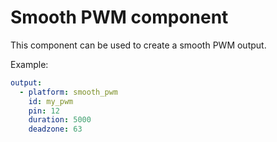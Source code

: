 # Smooth PWM component

This component can be used to create a smooth PWM output.

Example:
```yaml
output:
  - platform: smooth_pwm
    id: my_pwm
    pin: 12
    duration: 5000
    deadzone: 63
```
